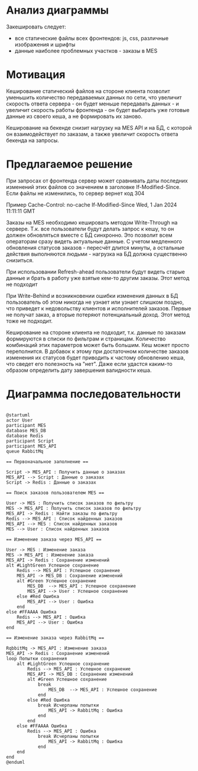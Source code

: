 # Анализ диаграммы

Закешировать следует:
- все статические файлы всех фронтендов: js, css, различные изображения и шрифты
- данные наиболее проблемных участков - заказы в MES

# Мотивация

Кеширование статический файлов на стороне клиента позволит уменьшить количество передаваемых данных по сети, что увеличит скорость ответа сервера - он будет меньше передавать данных - и увеличит скорость работы фронтенда - он будет выбирать уже готовые данные из своего кеша, а не формировать их заново.

Кеширование на бекенде снизит нагрузку на MES API и на БД, с которой он взаимодействует по заказам, а также увеличит скорость ответа бекенда на запросы.

# Предлагаемое решение

При запросах от фронтенда сервер может сравнивать даты последних изменений этих файлов со значением в заголовке If-Modified-Since. Если файлы не изменились, то сервер вернет код 304

Пример
Cache-Control: no-cache 
If-Modified-Since Wed, 1 Jan 2024 11:11:11 GMT

Заказы на MES необходимо кешировать методом Write-Through на сервере.
Т.к. все пользователи будут делать запрос к кешу, то он должен обновляться вместе с БД синхронно. Это позволит всем операторам сразу видеть актуальные данные. С учетом медленного обновления статусов заказов - пересчёт длится минуты, а остальные действия выполняются людьми - нагрузка на БД должна существенно снизиться.

При использовании Refresh-ahead пользователи будут видеть старые данные и брать в работу уже взятые кем-то другим заказы. Этот метод не подходит

При Write-Behind и возникновении ошибки изменения данных в БД пользователь об этом никогда не узнает или узнает слишком поздно, что приведет к недовольству клиентов и исполнителей заказов. Первые не получат заказ, а вторые потеряют потенциальный доход. Этот метод тоже не подходит. 

Кеширование на стороне клиента не подходит, т.к. данные по заказам формируются в списки по фильтрам и страницам. Количество комбинаций этих параметров может быть большим. Кеш может просто переполнится. В добавок к этому при достаточном количестве заказов изменения их статусов будет приводить к частому обновлению кеша, что сведет его полезность на "нет". Даже если удастся каким-то образом определить дату завершения валидности кеша.

# Диаграмма последовательности 

```plantuml

@startuml
actor User
participant MES
database MES_DB
database Redis
participant Script
participant MES_API
queue RabbitMq

== Первоначальное заполнение == 

Script -> MES_API : Получить данные о заказах
MES_API --> Script : Данные о заказах
Script -> Redis : Данные о заказах

== Поиск заказов пользователем MES ==

User -> MES : Получить список заказов по фильтру
MES -> MES_API : Получить список заказов по фильтру
MES_API -> Redis : Найти заказы по фильтру
Redis --> MES_API : Список найденных заказов
MES_API --> MES : Список найденных заказов
MES --> User : Список найденных заказов

== Изменение заказа через MES_API ==

User -> MES : Изменение заказа
MES -> MES_API : Изменение заказа
MES_API -> Redis : Сохранение изменений
alt #LightGreen Успешное сохранение
    Redis --> MES_API : Успешное сохранение
    MES_API -> MES_DB : Сохранение изменений
    alt #Green Успешное сохранение
        MES_DB  --> MES_API : Успешное сохранение
        MES_API --> User : Успешное сохранение
    else #Red Ошибка
        MES_API --> User : Ошибка
    end
else #FFAAAA Ошибка
    Redis --> MES_API : Ошибка
    MES_API --> User : Ошибка
end

== Изменение заказа через RabbitMq ==

RqbbitMq -> MES_API : Изменение заказа
MES_API -> Redis : Сохранение изменений
loop Попытки сохранения
    alt #LightGreen Успешное сохранение
        Redis --> MES_API : Успешное сохранение
        MES_API -> MES_DB : Сохранение изменений
        alt #Green Успешное сохранение
            break
                MES_DB  --> MES_API : Успешное сохранение
            end
        else #Red Ошибка
            break Исчерпаны попытки
                MES_API -> RabbitMq : Ошибка
            end
        end
    else #FFAAAA Ошибка
        Redis --> MES_API : Ошибка
            break Исчерпаны попытки
                MES_API -> RabbitMq : Ошибка
            end
    end
end
@enduml

```

